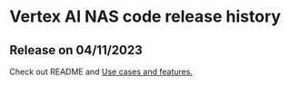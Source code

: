 # Vertex AI NAS code release history

## Release on 04/11/2023
Check out README and
[Use cases and features.](https://cloud.google.com/vertex-ai/docs/training/neural-architecture-search/overview.md#features)

